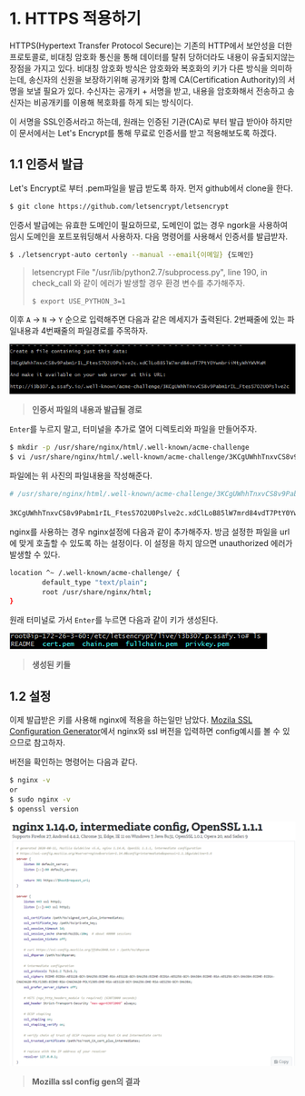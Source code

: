 # 1. HTTPS 적용하기

HTTPS(Hypertext Transfer Protocol Secure)는 기존의 HTTP에서 보안성을 더한 프로토콜로, 비대칭 암호화 통신을 통해 데이터를 탈취 당하더라도 내용이 유출되지않는 장점을 가지고 있다. 비대칭 암호화 방식은 암호화와 복호화의 키가 다른 방식을 의미하는데, 송신자의 신원을 보장하기위해 공개키와 함께 CA(Certification Authority)의 서명을 보낼 필요가 있다. 수신자는 공개키 + 서명을 받고, 내용을 암호화해서 전송하고 송신자는 비공개키를 이용해 복호화를 하게 되는 방식이다.

이 서명을 SSL인증서라고 하는데, 원래는 인증된 기관(CA)로 부터 발급 받아야 하지만 이 문서에서는 Let's Encrypt를 통해 무료로 인증서를 받고 적용해보도록 하겠다.



## 1.1 인증서 발급

Let's Encrypt로 부터 .pem파일을 발급 받도록 하자. 먼저 github에서 clone을 한다.

```bash
$ git clone https://github.com/letsencrypt/letsencrypt
```



인증서 발급에는 유효한 도메인이 필요하므로, 도메인이 없는 경우 ngork을 사용하여 임시 도메인을 포트포워딩해서 사용하자. 다음 명령어를 사용해서 인증서를 발급받자.

```bash
$ ./letsencrypt-auto certonly --manual --email{이메일} {도메인}
```

> letsencrypt File "/usr/lib/python2.7/subprocess.py", line 190, in check_call 와 같이 에러가 발생할 경우 환경 변수를 추가해주자.
>
> ```bash
> $ export USE_PYTHON_3=1
> ```



이후 `A` -> `N` -> `Y` 순으로 입력해주면 다음과 같은 메세지가 출력된다. 2번째줄에 있는 파일내용과 4번째줄의 파일경로를 주목하자.

![image-20200811194905269](images/image-20200811194905269.png)

> **인증서 파일의 내용과 발급될 경로**



`Enter`를 누르지 말고, 터미널을 추가로 열어 디렉토리와 파일을 만들어주자.

```bash
$ mkdir -p /usr/share/nginx/html/.well-known/acme-challenge
$ vi /usr/share/nginx/html/.well-known/acme-challenge/3KCgUWhhTnxvCS8v9Pabm1rIL_FtesS7O2U0Pslve2c
```



파일에는 위 사진의 파일내용을 작성해준다.

```bash
# /usr/share/nginx/html/.well-known/acme-challenge/3KCgUWhhTnxvCS8v9Pabm1rIL_FtesS7O2U0Pslve2c

3KCgUWhhTnxvCS8v9Pabm1rIL_FtesS7O2U0Pslve2c.xdClLoB85lW7mrd84vdT7PtY0YwmbriiMtyWhYWVMaM
```



nginx를 사용하는 경우 nginx설정에 다음과 같이 추가해주자. 방금 설정한 파일을 url에 맞게 호출할 수 있도록 하는 설정이다. 이 설정을 하지 않으면 unauthorized 에러가 발생할 수 있다.

```bash
location ^~ /.well-known/acme-challenge/ {
        default_type "text/plain";
        root /usr/share/nginx/html;
}
```



원래 터미널로 가서 `Enter`를 누르면 다음과 같이 키가 생성된다.

![image-20200811212154045](images/image-20200811212154045.png)

> **생성된 키들**



## 1.2 설정

이제 발급받은 키를 사용해 nginx에 적용을 하는일만 남았다. [Mozila SSL Configuration Generator](https://ssl-config.mozilla.org/#server=nginx&version=1.14.0&config=intermediate&openssl=1.1.1&guideline=5.6)에서 nginx와 ssl 버전을 입력하면 config예시를 볼 수 있으므로 참고하자.

버전을 확인하는 명령어는 다음과 같다.

```bash
$ nginx -v
or 
$ sudo nginx -v
$ openssl version
```

![image-20200811212003385](images/image-20200811212003385.png)

> **Mozilla ssl config gen의 결과**



